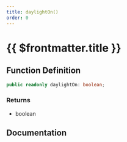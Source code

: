 ```yaml
---
title: daylightOn()
order: 0
---
```


# {{ $frontmatter.title }}

## Function Definition

```ts
public readonly daylightOn: boolean;
```

### Returns

* boolean

## Documentation

<!--@include: ./parts/daylightOn.md-->
